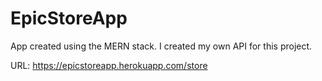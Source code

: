 # EpicStoreApp

App created using the MERN stack.
I created my own API for this project.

URL: https://epicstoreapp.herokuapp.com/store
